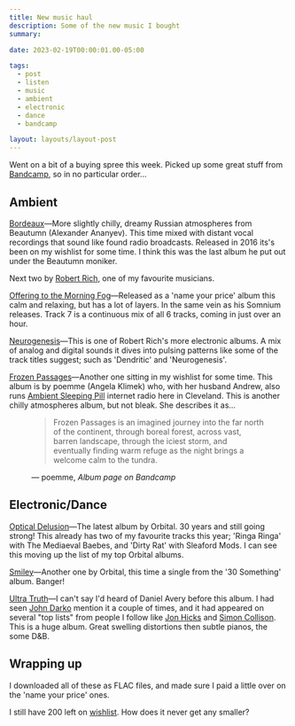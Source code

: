 ```yaml
---
title: New music haul
description: Some of the new music I bought
summary:

date: 2023-02-19T00:00:01.00-05:00

tags:
  - post
  - listen
  - music
  - ambient
  - electronic
  - dance
  - bandcamp

layout: layouts/layout-post
---
```

Went on a bit of a buying spree this week. Picked up some great stuff from <a href="https://bandcamp.com" title="">Bandcamp</a>, so in no particular order...

## Ambient

<a href="https://infraction.bandcamp.com/album/bordeaux" title="">Bordeaux</a>—More slightly chilly, dreamy Russian atmospheres from Beautumn (Alexander Ananyev). This time mixed with distant vocal recordings that sound like found radio broadcasts. Released in 2016 its's been on my wishlist for some time. I think this was the last album he put out under the Beautumn moniker.

Next two by <a href="https://robertrich.com" title="official site">Robert Rich</a>, one of my favourite musicians.

<a href="https://robertrich.bandcamp.com/album/offering-to-the-morning-fog" title="">Offering to the Morning Fog</a>—Released as a 'name your price' album this calm and relaxing, but has a lot of layers. In the same vein as his Somnium releases. Track 7 is a continuous mix of all 6 tracks, coming in just over an hour.

<a href="https://robertrich.bandcamp.com/album/neurogenesis" title="">Neurogenesis</a>—This is one of Robert Rich's more electronic albums. A mix of analog and digital sounds it dives into pulsing patterns like some of the track titles suggest; such as 'Dendritic' and 'Neurogenesis'.

<a href="https://poemme.bandcamp.com/album/frozen-passages" title="">Frozen Passages</a>—Another one sitting in my wishlist for some time.  This album is by poemme (Angela Klimek) who, with her husband Andrew, also runs <a href="https://ambientsleepingpill.com" title="streaming music for sleep, meditation or study">Ambient Sleeping Pill</a> internet radio here in Cleveland.  This is another chilly atmospheres album, but not bleak. She describes it as...

<figure class="blockquote">
	<blockquote cite="https://poemme.bandcamp.com/album/frozen-passages">
		<p>Frozen Passages is an imagined journey into the far north of the continent, through boreal forest, across vast, barren landscape, through the iciest storm, and eventually finding warm refuge as the night brings a welcome calm to the tundra.</p>
	</blockquote>
	<figcaption>— poemme, <cite>Album page on Bandcamp</cite></figcaption>
</figure>

## Electronic/Dance

<a href="https://orbitalofficial.bandcamp.com/album/optical-delusion" title="">Optical Delusion</a>—The latest album by Orbital. 30 years and still going strong!  This already has two of my favourite tracks this year; 'Ringa Ringa' with The Mediaeval Baebes, and 'Dirty Rat' with Sleaford Mods. I can see this moving up the list of my top Orbital albums.

<a href="https://orbitalofficial.bandcamp.com/album/smiley" title="">Smiley</a>—Another one by Orbital, this time a single from the '30 Something' album. Banger!

<a href="https://danielavery.bandcamp.com/album/ultra-truth" title="">Ultra Truth</a>—I can't say I'd heard of Daniel Avery before this album. I had seen <a href="https://darko.audio" title="audiophile reviews">John Darko</a> mention it a couple of times, and it had appeared on several "top lists" from people I follow like <a href="https://hicks.design/journal/hicks-music-of-2022" title="blog post of music from 2022">Jon Hicks</a> and <a href="https://colly.com/articles/twenty-twentytwo-in-music" title="2022 in music blog post">Simon Collison</a>.  This is a huge album. Great swelling distortions then subtle pianos, the some D&B.

## Wrapping up
I downloaded all of these as FLAC files, and made sure I paid a little over on the 'name your price' ones.

I still have 200 left on <a href="https://bandcamp.com/davidmead/wishlist" title="">wishlist</a>.  How does it never get any smaller?